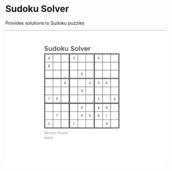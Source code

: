 # Sudoku Solver
Provides solutions to Sudoku puzzles

![Screenshot](https://raw.githubusercontent.com/NathanielWroblewski/sudoku-solver/master/screenshot.png)
